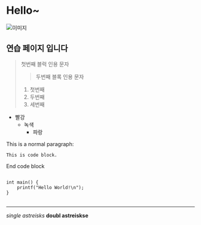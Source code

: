 # Hello~
![이미지](https://cdn.pixabay.com/photo/2020/09/19/10/37/seascape-5584129_1280.jpg)

## 연습 페이지 입니다

> 첫번째 블럭 인용 문자
> > 두번째 블록 인용 문자
> 1. 첫번째
> 2. 두번째
> 3. 세번째

* 빨강
  * 녹색
    * 파랑

This is a normal paragraph:

    This is code block.

End code block

<pre>
<code>
int main() {
    printf("Hello World!\n");
}
</code>
</pre>

***

[googlelink]: https://google.com "Go google"

*single astreisks*
**doubl astreiskse**